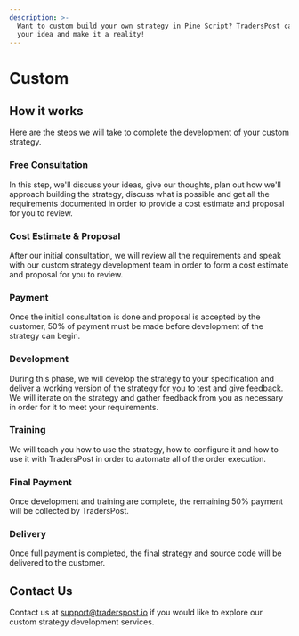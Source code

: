 ```yaml
---
description: >-
  Want to custom build your own strategy in Pine Script? TradersPost can take
  your idea and make it a reality!
---
```


# Custom

## How it works

Here are the steps we will take to complete the development of your custom strategy.

### **Free Consultation**

In this step, we'll discuss your ideas, give our thoughts, plan out how we'll approach building the strategy, discuss what is possible and get all the requirements documented in order to provide a cost estimate and proposal for you to review.

### Cost Estimate & Proposal

After our initial consultation, we will review all the requirements and speak with our custom strategy development team in order to form a cost estimate and proposal for you to review.

### Payment

Once the initial consultation is done and proposal is accepted by the customer, 50% of payment must be made before development of the strategy can begin.

### Development

During this phase, we will develop the strategy to your specification and deliver a working version of the strategy for you to test and give feedback. We will iterate on the strategy and gather feedback from you as necessary in order for it to meet your requirements.

### Training

We will teach you how to use the strategy, how to configure it and how to use it with TradersPost in order to automate all of the order execution.

### Final Payment

Once development and training are complete, the remaining 50% payment will be collected by TradersPost.

### Delivery

Once full payment is completed, the final strategy and source code will be delivered to the customer.

## Contact Us

Contact us at [support@traderspost.io](mailto:support@traderspost.io) if you would like to explore our custom strategy development services.

